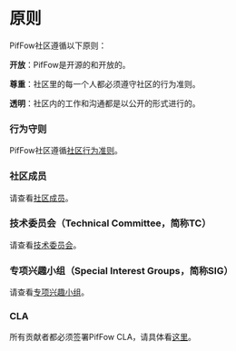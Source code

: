 # 原则

PifFow社区遵循以下原则：

**开放**：PifFow是开源的和开放的。

**尊重**：社区里的每一个人都必须遵守社区的行为准则。

**透明**：社区内的工作和沟通都是以公开的形式进行的。

### 行为守则

PifFow社区遵循[社区行为准则](https://github.com/cas-bigdatalab/piflow/blob/master/PiFlow%E7%A4%BE%E5%8C%BA%E8%A1%8C%E4%B8%BA%E5%AE%88%E5%88%99.md)。


### 社区成员

请查看[社区成员](https://github.com/cas-bigdatalab/piflow/blob/master/%E7%A4%BE%E5%8C%BA%E6%88%90%E5%91%98.md)。


### 技术委员会（Technical Committee，简称TC）

请查看[技术委员会](https://github.com/cas-bigdatalab/piflow/blob/master/%E6%8A%80%E6%9C%AF%E5%A7%94%E5%91%98%E4%BC%9A.md)。


### 专项兴趣小组（Special Interest Groups，简称SIG）

请查看[专项兴趣小组](https://github.com/cas-bigdatalab/piflow/blob/master/%E4%B8%93%E9%A1%B9%E5%85%B4%E8%B6%A3%E5%B0%8F%E7%BB%84.md)。

### CLA

所有贡献者都必须签署PifFow CLA，请具体看[这里](https://github.com/cas-bigdatalab/piflow/blob/master/image-20211118094103884.png)。
